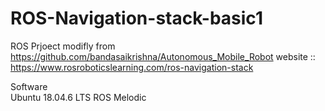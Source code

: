 # ROS-Navigation-stack-basic1
ROS Prjoect modifly from 
https://github.com/bandasaikrishna/Autonomous_Mobile_Robot
website :: https://www.rosroboticslearning.com/ros-navigation-stack

Software <br>
Ubuntu 18.04.6 LTS
ROS Melodic
